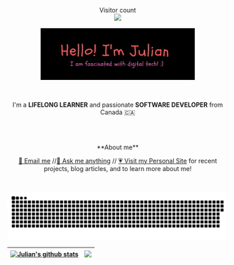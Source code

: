 <p align="center"> 
  Visitor count<br>
  <img src="https://profile-counter.glitch.me/jmacioce/count.svg" />
</p>

<p align="center"><a href="https://jmacioce.github.io/"><img width="70%" height="80%" alt="Hello, I'm Julian. I am fascinated by digital technology!" src="./assets/readme-header.png" /></a></p>

<br />

<p align="center">I'm a <strong>LIFELONG LEARNER</strong> and passionate <strong>SOFTWARE DEVELOPER</strong> from Canada 🇨🇦 </p><br><br>

<p align="center">**About me**</p>
<p align="center"><a href="mailto:jjmacioce@hotmail.com" target="_blank">📩 Email me</a>  //<a href="https://github.com/JMacioce/JMacioce/issues" target="_blank">💬 Ask me anything</a>  // <a href="https://jmacioce.github.io/" target="_blank">💗 Visit my Personal Site</a> for recent projects, blog articles, and to learn more about me!</p><br>

<p align="center"><a href=#><img src="./assets/contributions.svg"></a></p>

| <a href="https://github.com/anuraghazra/github-readme-stats"><img align="center" src="https://github-readme-stats.vercel.app/api?username=JMacioce&show_icons=true&theme=tokyonight&hide_border=true" alt="Julian's github stats" /> | </a> <a href="https://github.com/anuraghazra/github-readme-stats"><img align="center" src="https://github-readme-stats.vercel.app/api/top-langs/?username=JMacioce&langs_count=8&layout=compact&theme=tokyonight&hide_border=true" /></a> |
| ------------- | ------------- |

<!-- [![@jmacioce's Holopin board](https://holopin.io/api/user/board?user=jmacioce)](https://holopin.io/@jmacioce) -->

<!-- ![](https://media0.giphy.com/media/3otPorWLQJq5GmHRtu/giphy.gif) -->




